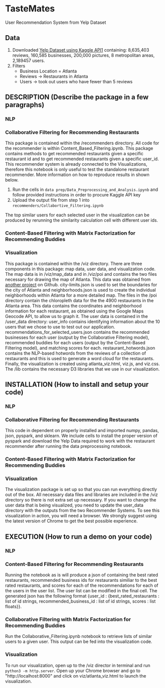 # TasteMates
User Recommendation System from Yelp Dataset

## Data
1. Downloaded [Yelp Dataset using Kaggle API](https://www.kaggle.com/yelp-dataset/yelp-dataset)[1] containing: 8,635,403 reviews, 160,585 businesses, 200,000 pictures, 8 metropolitan areas, 2,189457 users.
2. Filters
    - Business Location = Atlanta
    - Reviews  -> Restaurants in Atlanta
    - Users -> took out users who have fewer than 5 reviews

## DESCRIPTION (Describe the package in a few paragraphs)
### NLP
### Collaborative Filtering for Recommending Restaurants
This package is contained within the /recommenders directory. All code for the recommender is within Content_Based_Filtering.ipynb. This package contains methods to get recommended restaurants given a specific restaurant id and to get recommended restaurants given a specific user_id. This recommender system is already connected to the Visualizations, therefore this notebook is only useful to test the standalone restaurant recommender. More information on how to reproduce results in shown below. 

1. Run the cells in ```data prep/Data_Preprocessing_and_Analysis.ipynb``` and follow provided instructions in order to procure Kaggle API key
2. Upload the output file from step 1 into ```recommenders/Collabortive_Filtering.ipynb```

The top similar users for each selected user in the visualization can be produced by rerunning the similarity calculation cell with different user ids.

### Content-Based Filtering with Matrix Factorization for Recommending Buddies
### Visualization
This package is contained within the /viz directory. There are three components in this package: map data, user data, and visualization code. The map data is in /viz/map_data and in /viz/poi   and contains the two files necessary for drawing the map of Atlanta. This data was obtained from [another project](https://gist.github.com/rgdonohue/366468f3f5f19a83303d7b2fbbfa2ece) on Github. city-limits.json is used to set the boundaries for the city of Atlanta and neighborhoods.json is used to create the individual neighborhoods within Atlanta for a more detailed map. The files in the /poi directory contain the chloropleth data for the the 4900 restaurants in the Atlanta area. This data contains the coordinates and neighborhood information for each restaurant, as obtained using the Google Maps Geocode API, to allow us to graph it. The user data is contained in the /user_data directory: user_info contains identifying information about the 10 users that we chose to use to test out our application. recommendations_for_selected_users.json contains the recommended businesses for each user (output by the Collaborative Filtering model), recommended buddies for each users (output by the Content-Based Filtering model), and matching scores for each. restaurant_hotwords.json contains the NLP-based hotwords from the reviews of a collection of restaurants and this is used to generate a word cloud for the restaurants. Finally, the visualization is created using atlanta_viz.html, viz.js, and viz.css. The /lib contains the necessary D3 libraries that we use in our visualization.


## INSTALLATION (How to install and setup your code)
### NLP
### Collaborative Filtering for Recommending Restaurants
This code in dependent on properly installed and imported numpy, pandas, json, pyspark, and sklearn. We include cells to install the proper version of pyspark and download the Yelp Data required to work with the restaurant recommender after running the data preprocessing notebook. 
### Content-Based Filtering with Matrix Factorization for Recommending Buddies
### Visualization
The visualization package is set up so that you can run everything directly out of the box. All necessary data files and libraries are included in the /viz directory so there is not extra set up necessary. If you want to change the user data that is being visualized, you need to update the user_data directory with the outputs from the two Recommender Systems. To see this visualization in action, you will need a browser. We strongly suggest using the latest version of Chrome to get the best possible experience.

## EXECUTION (How to run a demo on your code)
### NLP
### Content-Based Filtering for Recommending Restaurants
Running the notebook as is will produce a json of containing the best rated restaurants, recommended business ids for restaurants similiar to the best rated restaurants, and scores for each of the recommendations for each of the users in the user list. The user list can be modified in the final cell. The generated json has the following format {user_id : {best_rated_restaurants : list of id strings, recommended_business_id : list of id strings, scores : list floats}}. 
### Collaborative Filtering with Matrix Factorization for Recommending Buddies
Run the Collaborative_Filtering.ipynb notebook to retrieve lists of similar users to a given user. This output can be fed into the visualization code.
### Visualization
To run our visualization, open up to the /viz director in terminal and run ```python3 -m http.server```.
Open up your Chrome browser and go to "http://localhost:8000" and click on viz/atlanta_viz.html to launch the visualization.

[1]: https://www.kaggle.com/yelp-dataset/yelp-dataset
